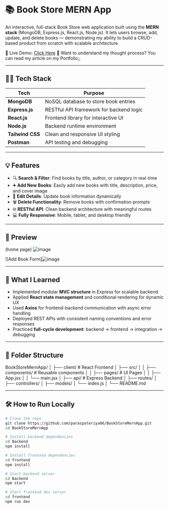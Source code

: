 # 📚 Book Store MERN App

An interactive, full-stack Book Store web application built using the **MERN stack** (MongoDB, Express.js, React.js, Node.js). It lets users browse, add, update, and delete books — demonstrating my ability to build a CRUD-based product from scratch with scalable architecture.

🚀 Live Demo: [Click Here](https://mooneybookstore.vercel.app/)
🧠 Want to understand my thought process? 
You can read my article on my Portfolio;;

---

## 👨‍💻 Tech Stack

| Tech | Purpose |
|------|---------|
| **MongoDB** | NoSQL database to store book entries |
| **Express.js** | RESTful API framework for backend logic |
| **React.js** | Frontend library for interactive UI |
| **Node.js** | Backend runtime environment |
| **Tailwind CSS** | Clean and responsive UI styling |
| **Postman** | API testing and debugging |

---

## 💡 Features

- 🔍 **Search & Filter**: Find books by title, author, or category in real-time
- ➕ **Add New Books**: Easily add new books with title, description, price, and cover image
- 📝 **Edit Details**: Update book information dynamically
- 🗑️ **Delete Functionality**: Remove books with confirmation prompts
- 🌐 **RESTful API**: Clean backend architecture with meaningful routes
- 💻 **Fully Responsive**: Mobile, tablet, and desktop friendly

---

## 📸 Preview
(home page)
![image](https://github.com/user-attachments/assets/55c19989-c7e9-463a-9395-f3cc4383e9ad)

![Add Book Form]![image](https://github.com/user-attachments/assets/01d2fc4f-7e9c-462a-bcee-fefc08b386b0)


---

## 🧠 What I Learned

- Implemented modular **MVC structure** in Express for scalable backend
- Applied **React state management** and conditional rendering for dynamic UX
- Used **Axios** for frontend-backend communication with async error handling
- Deployed REST APIs with consistent naming conventions and error responses
- Practiced **full-cycle development**: backend → frontend → integration → debugging

---

## 📁 Folder Structure
BookStoreMernApp/
│
├── client/ # React Frontend
│ ├── src/
│ │ ├── components/ # Reusable components
│ │ ├── pages/ # UI Pages
│ │ ├── App.jsx
│ │ └── main.jsx
│
├── api/ # Express Backend
│ ├── routes/
│ ├── controllers/
│ ├── models/
│ └── index.js
│
└── README.md  



---

## 🛠️ How to Run Locally

```bash
# Clone the repo
git clone https://github.com/paraspateriya06/BookStoreMernApp.git
cd BookStoreMernApp

# Install backend dependencies
cd Backend
npm install

# Install frontend dependencies
cd frontend
npm install

# Start backend server
cd Backend
npm start

# Start frontend dev server
cd frontend
npm run dev


